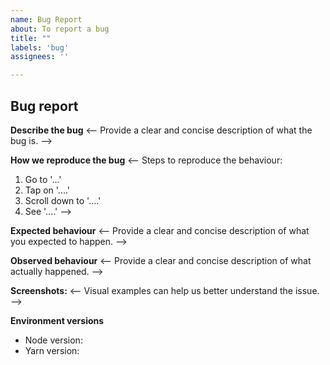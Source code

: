 ```yaml
---
name: Bug Report
about: To report a bug
title: ""
labels: 'bug'
assignees: ''

---
```


## **Bug report** 

**Describe the bug**
<-- Provide a clear and concise description of what the bug is. --> 

**How we reproduce the bug**
<-- Steps to reproduce the behaviour:
1. Go to '...'
2. Tap on '....'
3. Scroll down to '....'
4. See '....' -->

**Expected behaviour**
<-- Provide a clear and concise description of what you expected to happen. -->

**Observed behaviour**
<-- Provide a clear and concise description of what actually happened. -->

**Screenshots:** 
<-- Visual examples can help us better understand the issue. -->

**Environment versions**
- Node version: 
- Yarn version: 
